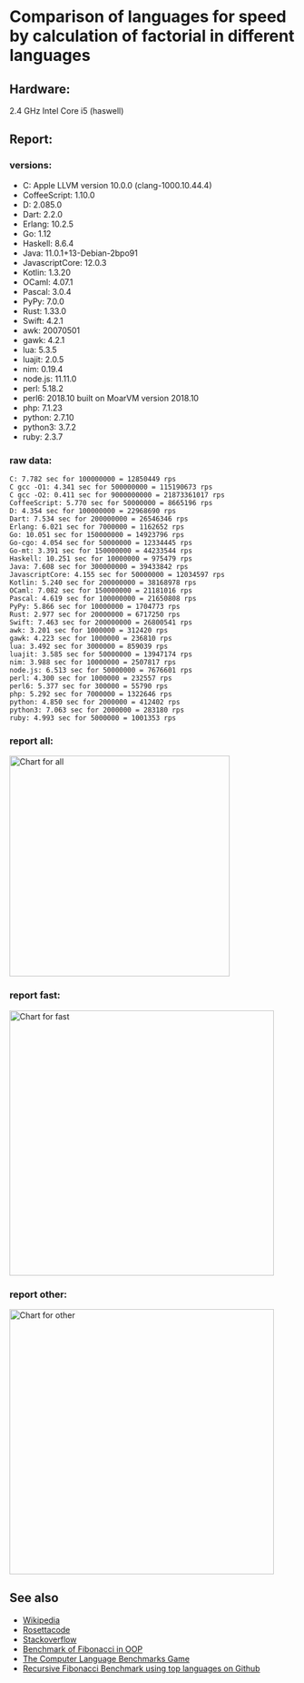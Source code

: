Comparison of languages for speed by calculation of factorial in different languages
====================================================================================

Hardware:
---------
2.4 GHz Intel Core i5 (haswell)

Report:
-------
### versions:

  * C: Apple LLVM version 10.0.0 (clang-1000.10.44.4)
  * CoffeeScript: 1.10.0
  * D: 2.085.0
  * Dart: 2.2.0
  * Erlang: 10.2.5
  * Go: 1.12
  * Haskell: 8.6.4
  * Java: 11.0.1+13-Debian-2bpo91
  * JavascriptCore: 12.0.3
  * Kotlin: 1.3.20
  * OCaml: 4.07.1
  * Pascal: 3.0.4
  * PyPy: 7.0.0
  * Rust: 1.33.0
  * Swift: 4.2.1
  * awk: 20070501
  * gawk: 4.2.1
  * lua: 5.3.5
  * luajit: 2.0.5
  * nim: 0.19.4
  * node.js: 11.11.0
  * perl: 5.18.2
  * perl6: 2018.10 built on MoarVM version 2018.10
  * php: 7.1.23
  * python: 2.7.10
  * python3: 3.7.2
  * ruby: 2.3.7


### raw data:

    C: 7.782 sec for 100000000 = 12850449 rps
    C gcc -O1: 4.341 sec for 500000000 = 115190673 rps
    C gcc -O2: 0.411 sec for 9000000000 = 21873361017 rps
    CoffeeScript: 5.770 sec for 50000000 = 8665196 rps
    D: 4.354 sec for 100000000 = 22968690 rps
    Dart: 7.534 sec for 200000000 = 26546346 rps
    Erlang: 6.021 sec for 7000000 = 1162652 rps
    Go: 10.051 sec for 150000000 = 14923796 rps
    Go-cgo: 4.054 sec for 50000000 = 12334445 rps
    Go-mt: 3.391 sec for 150000000 = 44233544 rps
    Haskell: 10.251 sec for 10000000 = 975479 rps
    Java: 7.608 sec for 300000000 = 39433842 rps
    JavascriptCore: 4.155 sec for 50000000 = 12034597 rps
    Kotlin: 5.240 sec for 200000000 = 38168978 rps
    OCaml: 7.082 sec for 150000000 = 21181016 rps
    Pascal: 4.619 sec for 100000000 = 21650808 rps
    PyPy: 5.866 sec for 10000000 = 1704773 rps
    Rust: 2.977 sec for 20000000 = 6717250 rps
    Swift: 7.463 sec for 200000000 = 26800541 rps
    awk: 3.201 sec for 1000000 = 312420 rps
    gawk: 4.223 sec for 1000000 = 236810 rps
    lua: 3.492 sec for 3000000 = 859039 rps
    luajit: 3.585 sec for 50000000 = 13947174 rps
    nim: 3.988 sec for 10000000 = 2507817 rps
    node.js: 6.513 sec for 50000000 = 7676601 rps
    perl: 4.300 sec for 1000000 = 232557 rps
    perl6: 5.377 sec for 300000 = 55790 rps
    php: 5.292 sec for 7000000 = 1322646 rps
    python: 4.850 sec for 2000000 = 412402 rps
    python3: 7.063 sec for 2000000 = 283180 rps
    ruby: 4.993 sec for 5000000 = 1001353 rps


### report all:

<img alt="Chart for all" width="388" src="https://chart.googleapis.com/chart?cht=bhs&chs=582x515&chd=t%3A115190673%2C44233544%2C39433841%2C38168977%2C26800541%2C26546345%2C22968689%2C21650807%2C21181015%2C14923796%2C13947173%2C12850449%2C12334444%2C12034596%2C8665196%2C7676600%2C6717249%2C2507816%2C1704773%2C1322646%2C1162651%2C1001353%2C975479%2C859038%2C412402%2C312420%2C283179%2C236810%2C232556&chco=4d89f9&chbh=12&chds=0,115190673.278427&chxt=x,y,r&chxl=1%3A%7Cperl%7Cgawk%7Cpython3%7Cawk%7Cpython%7Clua%7CHaskell%7Cruby%7CErlang%7Cphp%7CPyPy%7Cnim%7CRust%7Cnode.js%7CCoffeeScript%7CJavascriptCore%7CGo-cgo%7CC%7Cluajit%7CGo%7COCaml%7CPascal%7CD%7CDart%7CSwift%7CKotlin%7CJava%7CGo-mt%7CC%20gcc%20-O1%7C2%3A%7C232556%20rps%7C236810%20rps%7C283179%20rps%7C312420%20rps%7C412402%20rps%7C859038%20rps%7C975479%20rps%7C1001353%20rps%7C1162651%20rps%7C1322646%20rps%7C1704773%20rps%7C2507816%20rps%7C6717249%20rps%7C7676600%20rps%7C8665196%20rps%7C12034596%20rps%7C12334444%20rps%7C12850449%20rps%7C13947173%20rps%7C14923796%20rps%7C21181015%20rps%7C21650807%20rps%7C22968689%20rps%7C26546345%20rps%7C26800541%20rps%7C38168977%20rps%7C39433841%20rps%7C44233544%20rps%7C115190673%20rps%7C0%3A%7C0%20%25%7C10%20%25%7C20%20%25%7C30%20%25%7C40%20%25%7C50%20%25%7C60%20%25%7C70%20%25%7C80%20%25%7C90%20%25%7C100%20%25">

### report fast:

<img alt="Chart for fast" width="466" src="https://chart.googleapis.com/chart?cht=bhs&chs=700x328&chd=t%3A115190673%2C44233544%2C39433841%2C38168977%2C26800541%2C26546345%2C22968689%2C21650807%2C21181015%2C14923796%2C13947173%2C12850449%2C12334444%2C12034596%2C8665196%2C7676600%2C6717249%2C2507816&chco=4d89f9&chbh=12&chds=0,115190673.278427&chxt=x,y,r&chxl=1%3A%7Cnim%7CRust%7Cnode.js%7CCoffeeScript%7CJavascriptCore%7CGo-cgo%7CC%7Cluajit%7CGo%7COCaml%7CPascal%7CD%7CDart%7CSwift%7CKotlin%7CJava%7CGo-mt%7CC%20gcc%20-O1%7C2%3A%7C2507816%20rps%7C6717249%20rps%7C7676600%20rps%7C8665196%20rps%7C12034596%20rps%7C12334444%20rps%7C12850449%20rps%7C13947173%20rps%7C14923796%20rps%7C21181015%20rps%7C21650807%20rps%7C22968689%20rps%7C26546345%20rps%7C26800541%20rps%7C38168977%20rps%7C39433841%20rps%7C44233544%20rps%7C115190673%20rps%7C0%3A%7C0%20%25%7C10%20%25%7C20%20%25%7C30%20%25%7C40%20%25%7C50%20%25%7C60%20%25%7C70%20%25%7C80%20%25%7C90%20%25%7C100%20%25">

### report other:

<img alt="Chart for other" width="466" src="https://chart.googleapis.com/chart?cht=bhs&chs=700x209&chd=t%3A1704773%2C1322646%2C1162651%2C1001353%2C975479%2C859038%2C412402%2C312420%2C283179%2C236810%2C232556&chco=4d89f9&chbh=12&chds=0,1704773.20643411&chxt=x,y,r&chxl=1%3A%7Cperl%7Cgawk%7Cpython3%7Cawk%7Cpython%7Clua%7CHaskell%7Cruby%7CErlang%7Cphp%7CPyPy%7C2%3A%7C232556%20rps%7C236810%20rps%7C283179%20rps%7C312420%20rps%7C412402%20rps%7C859038%20rps%7C975479%20rps%7C1001353%20rps%7C1162651%20rps%7C1322646%20rps%7C1704773%20rps%7C0%3A%7C0%20%25%7C10%20%25%7C20%20%25%7C30%20%25%7C40%20%25%7C50%20%25%7C60%20%25%7C70%20%25%7C80%20%25%7C90%20%25%7C100%20%25">



See also
--------

  * [Wikipedia](http://en.wikipedia.org/wiki/Factorial)
  * [Rosettacode](http://rosettacode.org/wiki/Factorial)
  * [Stackoverflow](http://stackoverflow.com/questions/23930/factorial-algorithms-in-different-languages)
  * [Benchmark of Fibonacci in OOP](https://github.com/Balancer/benchmarks-fib-obj)
  * [The Computer Language Benchmarks Game](http://benchmarksgame.alioth.debian.org)
  * [Recursive Fibonacci Benchmark using top languages on Github](https://github.com/drujensen/fib)
